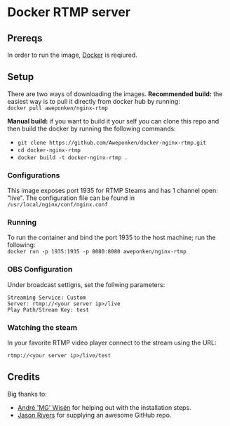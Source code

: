 # Docker RTMP server
## Prereqs
In order to run the image, [Docker](https://www.docker.com/) is reqiured.
## Setup
There are two ways of downloading the images.
**Recommended build:** the easiest way is to pull it directly from docker hub by running:   
```docker pull aweponken/nginx-rtmp```

**Manual build:** if you want to build it your self you can clone this repo and then build the docker by running the following commands:
* ```git clone https://github.com/Aweponken/docker-nginx-rtmp.git```
* ```cd docker-nginx-rtmp ```
* ```docker build -t docker-nginx-rtmp . ```

### Configurations
This image exposes port 1935 for RTMP Steams and has 1 channel open: "live".
The configuration file can be found in ```/usr/local/nginx/conf/nginx.conf```

### Running
To run the container and bind the port 1935 to the host machine; run the following:   
```docker run -p 1935:1935 -p 8080:8080 aweponken/nginx-rtmp```

### OBS Configuration
Under broadcast settigns, set the follwing parameters:
```
Streaming Service: Custom
Server: rtmp://<your server ip>/live
Play Path/Stream Key: test
```

### Watching the steam
In your favorite RTMP video player connect to the stream using the URL:
```
rtmp://<your server ip>/live/test
```

## Credits
Big thanks to: 
* [André 'MG' Wisén](http://andrewisen.se/) for helping out with the installation steps. 
* [Jason Rivers](https://github.com/JasonRivers/Docker-nginx-rtmp/) for supplying an awesome GitHub repo.
